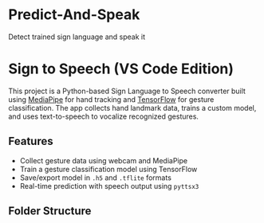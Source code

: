 # Predict-And-Speak
Detect trained sign language and speak it
# Sign to Speech (VS Code Edition)

This project is a Python-based Sign Language to Speech converter built using [MediaPipe](https://github.com/google/mediapipe) for hand tracking and [TensorFlow](https://www.tensorflow.org/) for gesture classification. The app collects hand landmark data, trains a custom model, and uses text-to-speech to vocalize recognized gestures.

## Features
- Collect gesture data using webcam and MediaPipe
- Train a gesture classification model using TensorFlow
- Save/export model in `.h5` and `.tflite` formats
- Real-time prediction with speech output using `pyttsx3`

## Folder Structure
